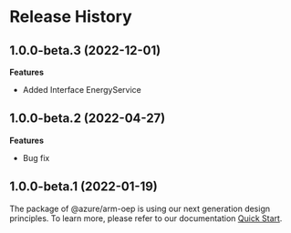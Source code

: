 # Release History
    
## 1.0.0-beta.3 (2022-12-01)
    
**Features**

  - Added Interface EnergyService
    
## 1.0.0-beta.2 (2022-04-27)

**Features**

  - Bug fix
    
## 1.0.0-beta.1 (2022-01-19)

The package of @azure/arm-oep is using our next generation design principles. To learn more, please refer to our documentation [Quick Start](https://aka.ms/js-track2-quickstart).

